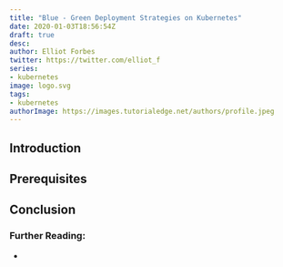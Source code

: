 ```yaml
---
title: "Blue - Green Deployment Strategies on Kubernetes"
date: 2020-01-03T18:56:54Z
draft: true
desc: 
author: Elliot Forbes
twitter: https://twitter.com/elliot_f
series: 
- kubernetes
image: logo.svg
tags:
- kubernetes
authorImage: https://images.tutorialedge.net/authors/profile.jpeg
---
```


<!-- TODO: Write This :) -->

## Introduction

## Prerequisites

## Conclusion

### Further Reading:

* []()